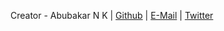 Creator - Abubakar N K | [Github](https://github.com/Zero-1729) | [E-Mail](zero1729@protonmail.com) | [Twitter](https://twitter.com/ihate1999)
